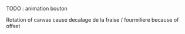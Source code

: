 TODO : animation bouton

Rotation of canvas cause decalage de la fraise / fourmiliere because of offset